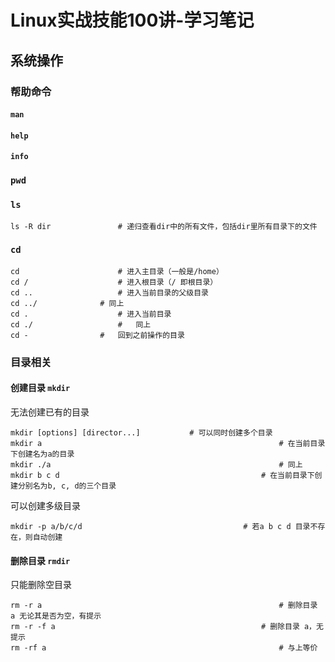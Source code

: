 # Linux实战技能100讲-学习笔记



## 系统操作

### 帮助命令

#### `man ` 



#### `help`



#### `info`



### `pwd`



### `ls`

```shell
ls -R dir				# 递归查看dir中的所有文件，包括dir里所有目录下的文件
```





### `cd`

```shell
cd 						# 进入主目录（一般是/home）
cd /					# 进入根目录（/ 即根目录）
cd ..					# 进入当前目录的父级目录
cd ../				# 同上
cd .					# 进入当前目录
cd ./					#	同上
cd -  				#	回到之前操作的目录

```



### 目录相关

#### 创建目录 `mkdir`

无法创建已有的目录

```shell
mkdir [options] [director...]			# 可以同时创建多个目录
mkdir a														# 在当前目录下创建名为a的目录
mkdir ./a													# 同上
mkdir b c d												# 在当前目录下创建分别名为b, c, d的三个目录
```

可以创建多级目录

```shell
mkdir -p a/b/c/d									# 若a b c d 目录不存在，则自动创建
```

#### 删除目录 `rmdir`

只能删除空目录

```shell
rm -r a														# 删除目录 a 无论其是否为空，有提示
rm -r -f a												# 删除目录 a，无提示
rm -rf a													# 与上等价
```

